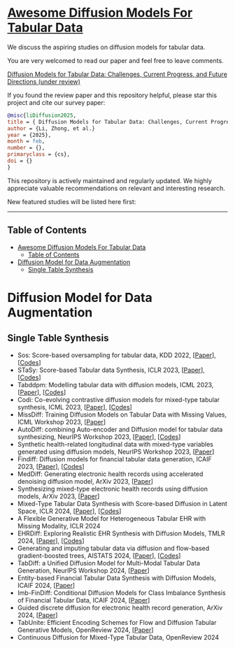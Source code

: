# [Awesome Diffusion Models For Tabular Data](https://arxiv.org/)

We discuss the aspiring studies on diffusion models for tabular data. 

You are very welcomed to read our paper and feel free to leave comments.

[Diffusion Models for Tabular Data: Challenges, Current Progress, and Future Directions (under review)](https://arxiv.org/)

If you found the review paper and this repository helpful, please star this project and cite our survey paper:

```bibtex
@misc{liDiffusion2025,
title = { Diffusion Models for Tabular Data: Challenges, Current Progress, and Future Directions}
author = {Li, Zhong, et al.}
year = {2025},
month = feb,
number = {},
primaryclass = {cs},
doi = {}
}
```

This repository is actively maintained and regularly updated. We highly appreciate valuable recommendations on relevant and interesting research. 

New featured studies will be listed here first:



---
## Table of Contents

- [Awesome Diffusion Models For Tabular Data](#awesome-diffusion-models-for-tabular-data)
  - [Table of Contents](#table-of-contents)
- [Diffusion Model for Data Augmentation](#diffusion-model-for-data-augmentation)
  - [Single Table Synthesis](#single-table-synthesis)


# Diffusion Model for Data Augmentation

## Single Table Synthesis
- Sos: Score-based oversampling for tabular data, KDD 2022, [[Paper](https://arxiv.org/abs/2206.08555)], [[Codes](https://github.com/jayoungkim408/sos)]
- STaSy: Score-based Tabular data Synthesis, ICLR 2023, [[Paper](https://arxiv.org/abs/2210.04018)], [[Codes](https://github.com/JayoungKim408/STaSy)]
- Tabddpm: Modelling tabular data with diffusion models, ICML 2023, [[Paper](https://arxiv.org/abs/2209.15421)], [[Codes](https://github.com/yandex-research/tab-ddpm)]
- Codi: Co-evolving contrastive diffusion models for mixed-type tabular synthesis, ICML 2023, [[Paper](https://arxiv.org/abs/2304.12654)], [[Codes](https://github.com/chaejeonglee/codi)]
- MissDiff: Training Diffusion Models on Tabular Data with Missing Values, ICML Workshop 2023, [[Paper](https://arxiv.org/abs/2307.00467)]
- AutoDiff: combining Auto-encoder and Diffusion model for tabular data synthesizing, NeurIPS Workshop 2023, [[Paper](https://arxiv.org/abs/2310.15479)], [[Codes](https://github.com/ucla-trustworthy-ai-lab/autodiffusion)]
- Synthetic health-related longitudinal data with mixed-type variables generated using diffusion models, NeurIPS Workshop 2023, [[Paper](https://arxiv.org/abs/2303.12281)]
- Findiff: Diffusion models for financial tabular data generation, ICAIF 2023, [[Paper](https://arxiv.org/abs/2309.01472)], [[Codes](https://github.com/sattarov/FinDiff)]
- MedDiff: Generating electronic health records using accelerated denoising diffusion model, ArXiv 2023, [[Paper](https://arxiv.org/abs/2302.04355)]
- Synthesizing mixed-type electronic health records using diffusion models, ArXiv 2023, [[Paper](https://arxiv.org/abs/2302.14679)]
- Mixed-Type Tabular Data Synthesis with Score-based Diffusion in Latent Space, ICLR 2024, [[Paper](https://arxiv.org/abs/2310.09656)], [[Codes](https://github.com/amazon-science/tabsyn)]
- A Flexible Generative Model for Heterogeneous Tabular EHR with Missing Modality, ICLR 2024
- EHRDiff: Exploring Realistic EHR Synthesis with Diffusion Models, TMLR 2024, [[Paper](https://arxiv.org/abs/2303.05656)], [[Codes](https://github.com/sczzz3/ehrdiff)]
- Generating and imputing tabular data via diffusion and flow-based gradient-boosted trees, AISTATS 2024, [[Paper](https://arxiv.org/abs/2309.09968)], [[Codes](https://github.com/atong01/conditional-flow-matching)]
- TabDiff: a Unified Diffusion Model for Multi-Modal Tabular Data Generation, NeurIPS Workshop 2024, [[Paper](https://arxiv.org/abs/2410.20626)]
- Entity-based Financial Tabular Data Synthesis with Diffusion Models, ICAIF 2024, [[Paper](https://doi.org/10.1145/3677052.3698625)]
- Imb-FinDiff: Conditional Diffusion Models for Class Imbalance Synthesis of Financial Tabular Data, ICAIF 2024, [[Paper](https://doi.org/10.1145/3677052.3698659)]
- Guided discrete diffusion for electronic health record generation, ArXiv 2024, [[Paper](https://doi.org/10.1145/3677052.3698659)]
- TabUnite: Efficient Encoding Schemes for Flow and Diffusion Tabular Generative Models, OpenReview 2024, [[Paper](https://arxiv.org/abs/2404.12314)]
- Continuous Diffusion for Mixed-Type Tabular Data, OpenReview 2024
